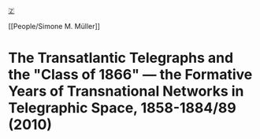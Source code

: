 [🇿](zotero://select/library/items/D6SBDH33)

[[People/Simone M. Müller]] 
# The Transatlantic Telegraphs and the "Class of 1866" — the Formative Years of Transnational Networks in Telegraphic Space, 1858-1884/89 (2010)


